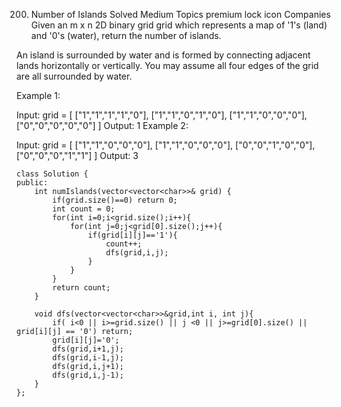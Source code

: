 200. Number of Islands
     Solved
     Medium
     Topics
     premium lock icon
     Companies
     Given an m x n 2D binary grid grid which represents a map of '1's (land) and '0's (water), return the number of islands.

An island is surrounded by water and is formed by connecting adjacent lands horizontally or vertically. You may assume all four edges of the grid are all surrounded by water.

Example 1:

Input: grid = [
["1","1","1","1","0"],
["1","1","0","1","0"],
["1","1","0","0","0"],
["0","0","0","0","0"]
]
Output: 1
Example 2:

Input: grid = [
["1","1","0","0","0"],
["1","1","0","0","0"],
["0","0","1","0","0"],
["0","0","0","1","1"]
]
Output: 3

```
class Solution {
public:
    int numIslands(vector<vector<char>>& grid) {
        if(grid.size()==0) return 0;
        int count = 0;
        for(int i=0;i<grid.size();i++){
            for(int j=0;j<grid[0].size();j++){
                if(grid[i][j]=='1'){
                    count++;
                    dfs(grid,i,j);
                }
            }
        }
        return count;
    }

    void dfs(vector<vector<char>>&grid,int i, int j){
        if( i<0 || i>=grid.size() || j <0 || j>=grid[0].size() || grid[i][j] == '0') return;
        grid[i][j]='0';
        dfs(grid,i+1,j);
        dfs(grid,i-1,j);
        dfs(grid,i,j+1);
        dfs(grid,i,j-1);
    }
};
```
